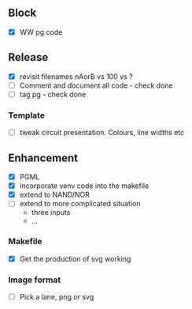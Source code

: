 ## Block

- [X] WW pg code

## Release

- [X] revisit filenames nAorB vs 100 vs ?
- [ ] Comment and document all code - check done
- [ ] tag pg - check done

### Template
- [ ] tweak circuit presentation. Colours, line widths etc

## Enhancement

- [x] PGML
- [x] incorporate venv code into the makefile
- [x] extend to NAND/NOR
- [ ] extend to more complicated situation
    * three inputs
    * ...

### Makefile

- [x] Get the production of svg working

### Image format

- [ ] Pick a lane, png or svg